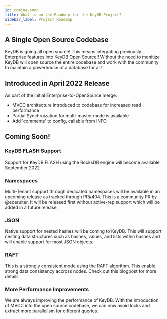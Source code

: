 ```yaml
---
id: coming-soon
title: What is on the Roadmap for the KeyDB Project?
sidebar_label: Project Roadmap
---
```


## A Single Open Source Codebase

KeyDB is going all open source! This means integrating previously Enterprise features into KeyDB Open Source!! Without the need to monitize KeyDB will open source the entire codebase and work with the community to maintain a powerhouse of a database for all!

## Introduced in April 2022 Release
As part of the initial Enterprise-to-OpenSource merge:
* MVCC architecture introduced to codebase for increased read performance
* Partial Synchroization for multi-master mode is available
* Add 'comments' to config, callable from INFO

## Coming Soon!

### KeyDB FLASH Support
Support for KeyDB FLASH using the RocksDB engine will become available September 2022

### Namespaces
Multi-Tenant support through dedicated namespaces will be available in an upcoming release as tracked through PR#404. This is a community PR by @ederuiter. It will be released first without active-rep support which will be added in a future release.

### JSON
Native support for nested hashes will be coming to KeyDB. This will support nesting data structures such as hashes, values, and lists within hashes and will enable support for most JSON objects.

### RAFT
This is a strongly consistent mode using the RAFT algorithm. This enable strong data consistency accross nodes. Check out this blogpost for more details

### More Performance Improvements
We are always improving the performance of KeyDB. With the introduction of MVCC into the open source codebase, we can now avoid locks and extract more parallelism for different queries.


